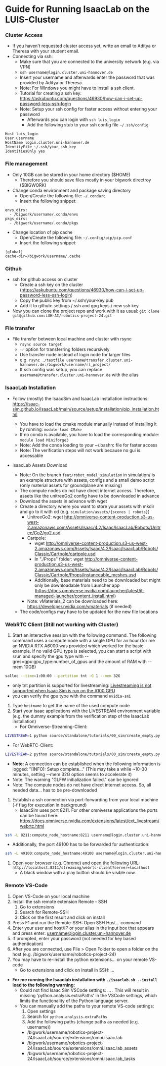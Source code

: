 # Guide for Running IsaacLab on the LUIS-Cluster

### Cluster Access
* If you haven't requested cluster access yet, write an email to Aditya or Theresa with your student email.
* Connecting via ssh:
  * Make sure that you are connected to the university network (e.g. via VPN)
  * `ssh username@login.cluster.uni-hannover.de`
  * Insert your username and afterwards enter the password that was provided by Aditya or Theresa.
  * Note: For Windows you might have to install a ssh client.
  * Tutorial for creating a ssh key: https://askubuntu.com/questions/46930/how-can-i-set-up-password-less-ssh-login
  * Note: Setup your ssh config for faster access without entering your password
    * Afterwards you can login with `ssh luis_login`
    * Add the following stub to your ssh config file `~/.ssh/config`
```
Host luis_login
User username
HostName login.cluster.uni-hannover.de
IdentityFile ~/.ssh/your_ssh_key
IdentitiesOnly yes
```

### File management
* Only 10GB can be stored in your home directory ($HOME)
  * Therefore you should save files mostly in your bigwork directroy ($BIGWORK)
* Change conda environment and package saving directory
  * Open/Create the following file: `~/.condarc`
  * Insert the following snippet:
```
envs_dirs:
  - /bigwork/username/.conda/envs
pkgs_dirs:
  - /bigwork/username/.conda/pkgs
```
* Change location of pip cache
  * Open/Create the following file: `~/.config/pip/pip.conf`
  * Insert the following snippet:
```
[global]
cache-dir=/bigwork/username/.cache
```

### Github
* ssh for github access on cluster
  * Create a ssh key on the cluster (https://askubuntu.com/questions/46930/how-can-i-set-up-password-less-ssh-login)
  * Copy the public key from ~/.ssh/your-key.pub
  * Add it to github: settings / ssh and gpg keys / new ssh key
* Now you can clone the project repo and work with it as usual: `git clone git@github.com:LUH-AI/robotics-project-24.git`

### File transfer
* File transfer between local machine and cluster with rsync
  * `rsync source target`
  * `-r` option for transferring folders recursively
  * Use transfer node instead of login node for larger files
  * e.g. `rsync ./testfile username@transfer.cluster.uni-hannover.de:/bigwork/username/rl_project/`
  * If ssh config was setup, you can replace `username@transfer.cluster.uni-hannover.de` with the alias

### IsaacLab Installation
* Follow (mostly) the IsaacSim and IsaacLab installation instructions: https://isaac-sim.github.io/IsaacLab/main/source/setup/installation/pip_installation.html
  * You have to load the cmake module manually instead of installing it by running: `module load CMake`
  * If no conda is available, you have to load the corresponding module: `module load Miniforge3`
  * Note: Add the conda loading to your ~/.bashrc file for faster access
  * Note: The verification steps will not work because no gui is accessable

* IsaacLab Assets Download
  * Note: On the branch `feat/robot_model_simulation` in simulation/ is an example structure with assets, configs and a small demo script (only material assets for groundplane are missing)
  * The compute nodes do not have direct internet access. Therefore, assets like the unitreeGo2 config have to be downloaded in advance
  * Download the assets in advance with wget
  * Create a directory where you want to store your assets with mkdir and go to it with cd (e.g. `simulation/assets/{scenes | robots}`)
    * UnitreeGo2: wget http://omniverse-content-production.s3-us-west-2.amazonaws.com/Assets/Isaac/4.2/Isaac/IsaacLab/Robots/Unitree/Go2/go2.usd
    * Cartpole:
      * wget http://omniverse-content-production.s3-us-west-2.amazonaws.com/Assets/Isaac/4.2/Isaac/IsaacLab/Robots/Classic/Cartpole/cartpole.usd
      * In "./Props" folder: wget http://omniverse-content-production.s3-us-west-2.amazonaws.com/Assets/Isaac/4.2/Isaac/IsaacLab/Robots/Classic/Cartpole/Props/instanceable_meshes.usd
      * Additionally, base materials need to be downloaded but might only be downloadable from Launcher app (https://docs.omniverse.nvidia.com/launcher/latest/it-managed-launcher/content_install.html)
    * Note: vMaterials_2 can be downloaded here: https://developer.nvidia.com/vmaterials (if needed)
  * The code/configs may have to be updated for the new file locations

### WebRTC Client (Still not working with Cluster)
1. Start an interactive session with the following command. The following command uses a compute node with a single GPU for an hour (for me an NVIDIA RTX A6000 was provided which worked for the basic example. If no valid GPU type is selected, you can start a script with srun and specify the gpu type with --gres=gpu:gpu_type:number_of_gpus and the amount of RAM with --mem 10GB)
```bash
salloc --time=1:00:00 --partition tnt -G 1 --mem 32G
```
   * only tnt partition is supported for livestreaming: [Livestreaming is not supported when Isaac Sim is run on the A100 GPU](https://docs.omniverse.nvidia.com/isaacsim/latest/installation/manual_livestream_clients.html)
   * you can verify the gpu type with the command `nvidia-smi`
1. Type `hostname` to get the name of the used compute node
2. Start your isaac applications with the LIVESTREAM environment variable (e.g. the dummy example from the verification step of the IsaacLab installation)
   * For Omniverse-Streaming-Client: 
```bash
LIVESTREAM=1 python source/standalone/tutorials/00_sim/create_empty.py
```
   * For WebRTC-Client: 
```bash
LIVESTREAM=2 python source/standalone/tutorials/00_sim/create_empty.py
```
   * **Note**: A connection can be established when the following information is logged: "[INFO]: Setup complete..." (This may take a while ~10-30 minutes, setting --mem 32G option seems to accelerate it)
   * Note: The warning "GLFW initialization failed." can be ignored
   * Note: The compute nodes do not have direct internet access. So, all needed data... has to be pre-downloaded
1. Establish a ssh connection via port-forwarding from your local machine (-f flag for execution in background)
   * IsaacSim uses port 8211. For other omniverse applications the ports can be found here: https://docs.omniverse.nvidia.com/extensions/latest/ext_livestream/webrtc.html
```bash
ssh -L 8211:compute_node_hostname:8211 username@login.cluster.uni-hannover.de
```
   * Additionally, the port 49100 has to be forwarded for authentication:
```bash
ssh -L 49100:compute_node_hostname:49100 username@login.cluster.uni-hannover.de
```
1. Open your browser (e.g. Chrome) and open the following URL: `http://localhost:8211/streaming/webrtc-client?server=localhost`
   * A black window with a play button should be visible now.

### Remote VS-Code
1. Open VS-Code on your local machine
2. Install the ssh remote extension Remote - SSH
   1. Go to extensions
   2. Search for Remote-SSH
   3. Click on the first result and click on install
3. Press F1 and run the Remote-SSH: Open SSH Host... command
4. Enter your user and host/IP or your alias in the input box that appears and press enter: username@login.cluster.uni-hannover.de
5. If prompted, enter your password (not needed for key based authentication)
6. After you are connected, use File > Open Folder to open a folder on the host (e.g. /bigwork/username/robotics-project-24)
7. You may have to re-install the python extensions... on your remote VS-code
   * Go to extensions and click on Install in SSH: ...


* **For me running the Isaaclab installation with `./isaaclab.sh --install` lead to the following warning:**
  * Could not find Isaac Sim VSCode settings: ... . This will result in missing 'python.analysis.extraPaths' in the VSCode settings, which limits the functionality of the Python language server.
  * You can manually add the paths to your remote VS-code settings:
    1. Open settings
    2. Search for `python.analysis.extraPaths`
    3. Add the following paths (change paths as needed (e.g. username))
    * /bigwork/username/robotics-project-24/IsaacLab/source/extensions/omni.isaac.lab
    * /bigwork/username/robotics-project-24/IsaacLab/source/extensions/omni.isaac.lab_assets
    * /bigwork/username/robotics-project-24/IsaacLab/source/extensions/omni.isaac.lab_tasks

